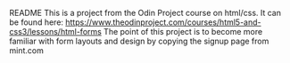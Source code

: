 README
This is a project from the Odin Project course on html/css. It can be found here: https://www.theodinproject.com/courses/html5-and-css3/lessons/html-forms The point of this project is to become more familiar with form layouts and design by copying the signup page from mint.com